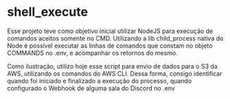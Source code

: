 # shell_execute
Esse projeto teve como objetivo inicial utilizar NodeJS para execução de comandos aceitos somente no CMD. 
Utilizando a lib child_process nativa do Node é possível executar as linhas de comandos que constam no objeto COMMANDS no .env, e acompanhar os retornos do mesmo.

Como ilustração, utilizo hoje esse script para envio de dados para o S3 da AWS, utilizando os comandos do AWS CLI. Dessa forma, consigo identificar quando foi iniciado e finalizado a execução do processo, 
quando configurado o Webhook de alguma sala do Discord no .env
